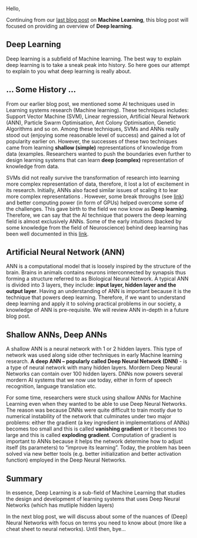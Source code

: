 Hello,

Continuing from our [last blog post]({{$url}}/intro/2017/11/20/Learning-Systems.html) on **Machine Learning**, this blog post will focused on providing an overview of **Deep learning**.

## Deep Learning
Deep learning is a subfield of Machine learning. The best way to explain deep learning is to take a sneak peak into history. So here goes our attempt to explain to you what deep learning is really about.

## … Some History …
From our earlier blog post, we mentioned some AI techniques used in Learning systems research (Machine learning). These techniques includes: Support Vector Machine (SVM), Linear regression, Artificial Neural Network (ANN), Particle Swarm Optimisation, Ant Colony Optimisation, Genetic Algorithms and so on. Among these techniques, SVMs and ANNs really stood out (enjoying some reasonable level of success) and gained a lot of popularity earlier on. However, the successes of these two techniques came from learning **shallow (simple)** representations of knowledge from data (examples. Researchers wanted to push the boundaries even further to design learning systems that can learn **deep (complex)** representation of knowledge from data. 

SVMs did not really survive the transformation of research into learning more complex representation of data, therefore, it lost a lot of excitement in its research. Initially, ANNs also faced similar issues of scaling it to lear more complex representations . However, some break throughs (see [link](http://www.iro.umontreal.ca/~pift6266/H10/notes/deepintro.html#breakthrough-in-learning-deep-architectures)) and better computing power (in form of GPUs) helped overcome some of the challenges. This gave birth to the field we now know as **Deep learning**. Therefore, we can say that the AI technique that powers the deep learning field is almost exclusively ANNs. Some of the early intuitions (backed by some knowledge from the field of Neuroscience) behind deep learning has been well documented in this [link](http://www.iro.umontreal.ca/~pift6266/H10/notes/deepintro.html).

## Artificial Neural Network (ANN)
ANN is a computational model that is loosely inspired by the structure of the brain. Brains in animals contains neurons interconnected by synapsis thus forming a structure referred to as Biological Neural Network. A typical ANN is divided into 3 layers, they include: **input layer, hidden layer and the output layer**. Having an understanding of ANN is important because it is the technique that powers deep learning. Therefore, if we want to understand deep learning and apply it to solving practical problems in our society, a knowledge of ANN is pre-requisite. We will review ANN in-depth in a future blog post.

## Shallow ANNs, Deep ANNs
A shallow ANN is a neural network with 1 or 2 hidden layers. This type of network was used along side other techniques in early Machine learning research. **A deep ANN – popularly called Deep Neural Network (DNN)** - is a type of neural network with many hidden layers. Mordern Deep Neural Networks can contain over 100 hidden layers. DNNs now powers several mordern AI systems that we now use today, either in form of speech recognition, language translation etc.

For some time, researchers were stuck using shallow ANNs for Machine Learning even when they wanted to be able to use Deep Neural Networks. The reason was because DNNs were quite difficult to train mostly due to numerical instability of the network that culminates under two major problems: either the gradient (a key ingredient in implementations of ANNs) becomes too small and this is called **vanishing gradient** or it becomes too large and this is called **exploding gradient**. Computation of gradient is important to ANNs because it helps the network determine how to adjust itself (its parameters) to “improve its learning”. Today, the problem has been solved via new better tools (e.g. better initialization and better activation function) employed in the Deep Neural Networks.


## Summary
In essence, Deep Learning is a sub-field of Machine Learning that studies the design and development of learning systems that uses Deep Neural Networks (which has mutliple hidden layers)

In the next blog post, we will discuss about some of the nuances of (Deep) Neural Networks with focus on terms you need to know about (more like a cheat sheet to neural networks). Until then, bye...

